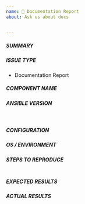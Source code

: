 ```yaml
---
name: 📝 Documentation Report
about: Ask us about docs


---
```



<!---
Verify first that your issue/request is not already reported on GitHub.
THIS FORM WILL BE READ BY A MACHINE, COMPLETE ALL SECTIONS AS DESCRIBED.
Also test if the latest release, and devel branch are affected too.
ALWAYS add information AFTER (OUTSIDE) these html comments.
Otherwise it may end up being automatically closed by our bot. -->


##### SUMMARY
<!--- Explain the problem briefly -->


##### ISSUE TYPE
 - Documentation Report


##### COMPONENT NAME
<!--- Insert, BELOW THIS COMMENT, the name of the module, plugin, task or feature.
Do not include extra details here, e.g. "vyos_command" not "the network module vyos_command" or the full path-->


##### ANSIBLE VERSION
<!--- Paste, BELOW THIS COMMENT, verbatim output from "ansible --version" between quotes below -->
```


```


##### CONFIGURATION
<!--- If using Ansible 2.4 or above, paste, BELOW THIS COMMENT, the results of "ansible-config dump --only-changed"
Otherwise, mention any settings you have changed/added/removed in ansible.cfg
(or using the ANSIBLE_* environment variables).-->


##### OS / ENVIRONMENT
<!--- Mention, BELOW THIS COMMENT, the OS you are running Ansible from, and the OS you are
managing, or say "N/A" for anything that is not platform-specific.
Also mention the specific version of what you are trying to control,
e.g. if this is a network bug the version of firmware on the network device.-->


##### STEPS TO REPRODUCE
<!--- For bugs, show exactly how to reproduce the problem, using a minimal test-case.
For new features, show how the feature would be used. -->


<!--- Paste example playbooks or commands between quotes below -->
```yaml


```


<!--- You can also paste gist.github.com links for larger files -->


##### EXPECTED RESULTS
<!--- What did you expect to happen when running the steps above? -->


##### ACTUAL RESULTS
<!--- What actually happened? If possible run with extra verbosity (-vvvv) -->


<!--- Paste verbatim command output between quotes below -->
```


```
